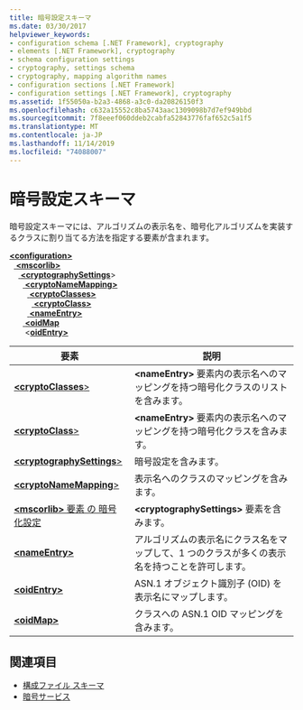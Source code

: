 ```yaml
---
title: 暗号設定スキーマ
ms.date: 03/30/2017
helpviewer_keywords:
- configuration schema [.NET Framework], cryptography
- elements [.NET Framework], cryptography
- schema configuration settings
- cryptography, settings schema
- cryptography, mapping algorithm names
- configuration sections [.NET Framework]
- configuration settings [.NET Framework], cryptography
ms.assetid: 1f55050a-b2a3-4868-a3c0-da20826150f3
ms.openlocfilehash: c632a15552c8ba5743aac1309098b7d7ef949bbd
ms.sourcegitcommit: 7f8eeef060ddeb2cabfa52843776faf652c5a1f5
ms.translationtype: MT
ms.contentlocale: ja-JP
ms.lasthandoff: 11/14/2019
ms.locfileid: "74088007"
---
```

# <a name="cryptography-settings-schema"></a>暗号設定スキーマ
暗号設定スキーマには、アルゴリズムの表示名を、暗号化アルゴリズムを実装するクラスに割り当てる方法を指定する要素が含まれます。  
  
[ **\<configuration>** ](../configuration-element.md)\
&nbsp;&nbsp;[ **\<mscorlib>** ](mscorlib-element-for-cryptography-settings.md)\
&nbsp;&nbsp;&nbsp;&nbsp;[ **\<cryptographySettings**](cryptographysettings-element.md)>\
&nbsp;&nbsp;&nbsp;&nbsp;&nbsp;&nbsp;[ **\<cryptoNameMapping>** ](cryptonamemapping-element.md)\
&nbsp;&nbsp;&nbsp;&nbsp;&nbsp;&nbsp;&nbsp;&nbsp;[ **\<cryptoClasses>** ](cryptoclasses-element.md)\
&nbsp;&nbsp;&nbsp;&nbsp;&nbsp;&nbsp;&nbsp;&nbsp;&nbsp;&nbsp;[ **\<cryptoClass>** ](cryptoclass-element.md)\
&nbsp;&nbsp;&nbsp;&nbsp;&nbsp;&nbsp;&nbsp;&nbsp;[ **\<nameEntry>** ](nameentry-element.md)\
&nbsp;&nbsp;&nbsp;&nbsp;&nbsp;&nbsp;[ **\<oidMap**](oidmap-element.md)\
&nbsp;&nbsp;&nbsp;&nbsp;&nbsp;&nbsp;&nbsp;\<[**oidEntry>** ](oidentry-element.md)

|要素|説明|  
|-------------|-----------------|  
|[ **\<cryptoClasses**>](cryptoclasses-element.md)|**\<nameEntry>** 要素内の表示名へのマッピングを持つ暗号化クラスのリストを含みます。|  
|[ **\<cryptoClass**>](cryptoclass-element.md)|**\<nameEntry>** 要素内の表示名へのマッピングを持つ暗号化クラスを含みます。|  
|[ **\<cryptographySettings**>](cryptographysettings-element.md)|暗号設定を含みます。|  
|[ **\<cryptoNameMapping**>](cryptonamemapping-element.md)|表示名へのクラスのマッピングを含みます。|  
|[ **\<mscorlib>** 要素 の 暗号化設定](mscorlib-element-for-cryptography-settings.md)|**\<cryptographySettings>** 要素を含みます。|  
|[ **\<nameEntry>** ](nameentry-element.md)|アルゴリズムの表示名にクラス名をマップして、1 つのクラスが多くの表示名を持つことを許可します。|  
|[ **\<oidEntry>** ](oidentry-element.md)|ASN.1 オブジェクト識別子 (OID) を表示名にマップします。|  
|[ **\<oidMap>** ](oidmap-element.md)|クラスへの ASN.1 OID マッピングを含みます。|  
  
## <a name="see-also"></a>関連項目

- [構成ファイル スキーマ](../index.md)
- [暗号サービス](../../../../standard/security/cryptographic-services.md)
